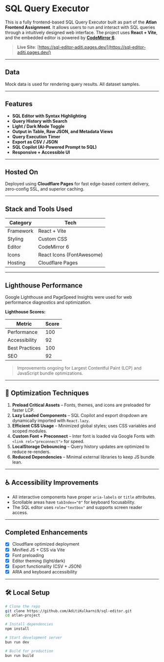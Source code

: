 #  SQL Query Executor

This is a fully frontend-based SQL Query Executor built as part of the **Atlan Frontend Assignment**. It allows users to run and interact with SQL queries through a intuitively designed web interface. The project uses **React + Vite**, and the embedded editor is powered by [**CodeMirror 6**](https://codemirror.net/6/).

> **Live Site**: [https://sql-editor-aditi.pages.dev/](https://sql-editor-aditi.pages.dev/)

---

##  Data

Mock data is used for rendering query results. All dataset samples.

---

## Features

-  **SQL Editor with Syntax Highlighting**
-  **Query History with Search**
-  **Light / Dark Mode Toggle**
-  **Output in Table, Raw JSON, and Metadata Views**
-  **Query Execution Timer**
-  **Export as CSV / JSON**
-  **SQL Copilot (AI-Powered Prompt to SQL)**
-  **Responsive + Accessible UI**

---

##  Hosted On

Deployed using **Cloudflare Pages** for fast edge-based content delivery, zero-config SSL, and superior caching.

---

##  Stack and Tools Used

| Category       | Tech                      |
|----------------|---------------------------|
| Framework      | React + Vite              |
| Styling        | Custom CSS                |
| Editor         | CodeMirror 6              |
| Icons          | React Icons (FontAwesome) |
| Hosting        | Cloudflare Pages          |

---

##  Lighthouse Performance

Google Lighthouse and PageSpeed Insights were used for web performance diagnostics and optimization.

**Lighthouse Scores:**

| Metric            | Score    |
|-------------------|----------|
| Performance       | 100      |
| Accessibility     | 92       |
| Best Practices    | 100      |
| SEO               | 92       |

>  Improvements ongoing for Largest Contentful Paint (LCP) and JavaScript bundle optimizations.

---

## 🔧 Optimization Techniques

1. **Preload Critical Assets** – Fonts, themes, and icons are preloaded for faster LCP.
2. **Lazy Loaded Components** – SQL Copilot and export dropdown are dynamically imported with `React.lazy`.
3. **Efficient CSS Usage** – Minimized global styles; uses CSS variables and scoped modules.
4. **Custom Font + Preconnect** – Inter font is loaded via Google Fonts with `<link rel="preconnect">` for speed.
5. **LocalStorage Debouncing** – Query history updates are optimized to reduce re-renders.
6. **Reduced Dependencies** – Minimal external libraries to keep JS bundle lean.

---

## ♿ Accessibility Improvements

- All interactive components have proper `aria-labels` or `title` attributes.
- Scrollable areas have `tabIndex="0"` for keyboard focusability.
- The SQL editor uses `role="textbox"` and supports screen reader access.

---

##  Completed Enhancements

- [x] Cloudflare optimized deployment
- [x] Minified JS + CSS via Vite
- [x] Font preloading
- [x] Editor theming (light/dark)
- [x] Export functionality (CSV + JSON)
- [x] ARIA and keyboard accessibility

---

## 🛠️ Local Setup

```bash
# Clone the repo
git clone https://github.com/AditiKulkarni9/sql-editor.git
cd atlan-project

# Install dependencies
npm install

# Start development server
bun run dev

# Build for production
bun run build
